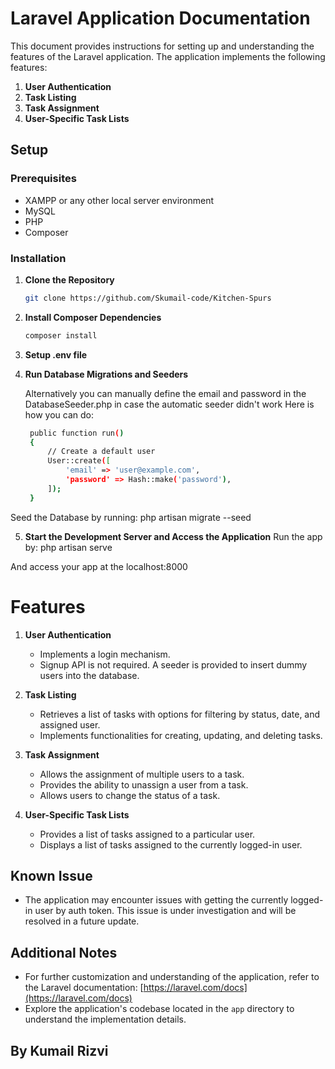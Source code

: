# Laravel Application Documentation

This document provides instructions for setting up and understanding the features of the Laravel application. The application implements the following features:

1. **User Authentication**
2. **Task Listing**
3. **Task Assignment**
4. **User-Specific Task Lists**

## Setup

### Prerequisites
- XAMPP or any other local server environment
- MySQL
- PHP
- Composer

### Installation

1. **Clone the Repository**
   ```bash
   git clone https://github.com/Skumail-code/Kitchen-Spurs

2. **Install Composer Dependencies**
    ```bash
    composer install
    
3. **Setup .env file**
   
4. **Run Database Migrations and Seeders**

   Alternatively you can manually define the email and password in the DatabaseSeeder.php in case the automatic seeder didn't work
   Here is how you can do:
   ```bash
    public function run()
    {
        // Create a default user
        User::create([
            'email' => 'user@example.com',
            'password' => Hash::make('password'),
        ]);
    }

Seed the Database by running:
php artisan migrate --seed



5. **Start the Development Server and Access the Application**
Run the app by:
php artisan serve

And access your app at the localhost:8000


# Features

1. **User Authentication**
   - Implements a login mechanism.
   - Signup API is not required. A seeder is provided to insert dummy users into the database.

2. **Task Listing**
   - Retrieves a list of tasks with options for filtering by status, date, and assigned user.
   - Implements functionalities for creating, updating, and deleting tasks.

3. **Task Assignment**
   - Allows the assignment of multiple users to a task.
   - Provides the ability to unassign a user from a task.
   - Allows users to change the status of a task.

4. **User-Specific Task Lists**
   - Provides a list of tasks assigned to a particular user.
   - Displays a list of tasks assigned to the currently logged-in user.

## Known Issue

- The application may encounter issues with getting the currently logged-in user by auth token. This issue is under investigation and will be resolved in a future update.

## Additional Notes

- For further customization and understanding of the application, refer to the Laravel documentation: [https://laravel.com/docs](https://laravel.com/docs)
- Explore the application's codebase located in the `app` directory to understand the implementation details.



## By Kumail Rizvi
